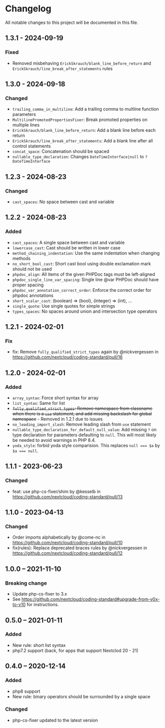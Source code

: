 # Changelog
All notable changes to this project will be documented in this file.

## 1.3.1 - 2024-09-19
### Fixed
* Removed misbehaving `ErickSkrauch/blank_line_before_return` and `ErickSkrauch/line_break_after_statements` rules

## 1.3.0 - 2024-09-18
### Changed
* `trailing_comma_in_multiline`: Add a trailing comma to multline function parameters
* `MultilinePromotedPropertiesFixer`: Break promoted properties on multiple lines
* `ErickSkrauch/blank_line_before_return`: Add a blank line before each return
* `ErickSkrauch/line_break_after_statements`: Add a blank line after all control statements
* `concat_space`: Concatenation should be spaced
* `nullable_type_declaration`: Changes `DateTimeInterface|null` to `?DateTimeInterface`

## 1.2.3 - 2024-08-23
### Changed
* `cast_spaces`: No space between cast and variable

## 1.2.2 - 2024-08-23
### Added
* `cast_spaces`: A single space between cast and variable
* `lowercase_cast`: Cast should be written in lower case
* `method_chaining_indentation`: Use the same indentation when changing methods
* `no_short_bool_cast`: Short cast bool using double exclamation mark should not be used
* `phpdoc_align`: All items of the given PHPDoc tags must be left-aligned
* `phpdoc_single_line_var_spacing`: Single line @var PHPDoc should have proper spacing
* `phpdoc_var_annotation_correct_order`: Enforce the correct order for phpdoc annotations
* `short_scalar_cast`: (boolean) => (bool), (integer) => (int), ...
* `single_quote`: Use single quotes for simple strings
* `types_spaces`: No spaces around union and intersection type operators

## 1.2.1 - 2024-02-01
### Fix
* fix: Remove `fully_qualified_strict_types` again by @nickvergessen in https://github.com/nextcloud/coding-standard/pull/16

## 1.2.0 - 2024-02-01
### Added
- `array_syntax`: Force short syntax for array
- `list_syntax`: Same for list
- ~~`fully_qualified_strict_types`: Remove namespace from classname when there is a `use` statement, and add missing backslash for global namespace~~ - Removed in 1.2.1 due to issues
- `no_leading_import_slash`: Remove leading slash from `use` statement
- `nullable_type_declaration_for_default_null_value`: Add missing `?` on type declaration for parameters defaulting to `null`. This will most likely be needed to avoid warnings in PHP 8.4.
- `yoda_style`: forbid yoda style comparision. This replaces `null === $a` by `$a === null`.

## 1.1.1 - 2023-06-23
### Changed
* feat: use php-cs-fixer/shim by @kesselb in https://github.com/nextcloud/coding-standard/pull/13

## 1.1.0 - 2023-04-13
### Changed
* Order imports alphabetically by @come-nc in https://github.com/nextcloud/coding-standard/pull/10
* fix(rules): Replace deprecated braces rules by @nickvergessen in https://github.com/nextcloud/coding-standard/pull/12

## 1.0.0 – 2021-11-10
### Breaking change
* Update php-cs-fixer to 3.x
* See https://github.com/nextcloud/coding-standard#upgrade-from-v0x-to-v10 for instructions.

## 0.5.0 – 2021-01-11
### Added
- New rule: short list syntax
- php7.2 support (back, for apps that support Nextclod 20 - 21)

## 0.4.0 – 2020-12-14
### Added
- php8 support
- New rule: binary operators should be surrounded by a single space
### Changed
- php-cs-fixer updated to the latest version
